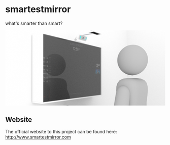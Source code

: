 # smartestmirror
what's smarter than smart?

![Smartmirror 3D rendering](/doc/cropped-mirror_complete.png)

## Website
The official website to this project can be found here: http://www.smartestmirror.com
